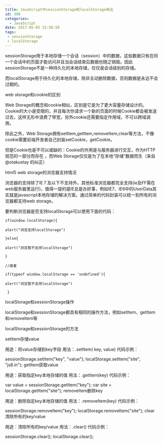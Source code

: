 ```yaml
---
title: JavaScript中sessionStorage和localStorage用法
id: 398
categories:
  - JavaScript
date: 2017-05-05 15:50:58
tags:
 - sessionStorage
 - localStorage
---
```


sessionStorage用于本地存储一个会话（session）中的数据，这些数据只有在同一个会话中的页面才能访问并且当会话结束后数据也随之销毁。因此sessionStorage不是一种持久化的本地存储，仅仅是会话级别的存储。
<!--more-->
而localStorage用于持久化的本地存储，除非主动删除数据，否则数据是永远不会过期的。

web storage和cookie的区别

Web Storage的概念和cookie相似，区别是它是为了更大容量存储设计的。Cookie的大小是受限的，并且每次你请求一个新的页面的时候Cookie都会被发送过去，这样无形中浪费了带宽，另外cookie还需要指定作用域，不可以跨域调用。

除此之外，Web Storage拥有setItem,getItem,removeItem,clear等方法，不像cookie需要前端开发者自己封装setCookie，getCookie。

但是Cookie也是不可以或缺的：Cookie的作用是与服务器进行交互，作为HTTP规范的一部分而存在 ，而Web Storage仅仅是为了在本地“存储”数据而生（来自@otakustay 的纠正）

html5 web storage的浏览器支持情况

浏览器的支持除了IE７及以下不支持外，其他标准浏览器都完全支持(ie及FF需在web服务器里运行)，值得一提的是IE总是办好事，例如IE7、IE6中的UserData其实就是javascript本地存储的解决方案。通过简单的代码封装可以统一到所有的浏览器都支持web storage。

要判断浏览器是否支持localStorage可以使用下面的代码：

`if(window.localStorage){ `

`alert("浏览支持localStorage") `

`}else{ `

`alert("浏览暂不支持localStorage") `

`} `

`//或者 `

`if(typeof window.localStorage == 'undefined'){ `

`alert("浏览暂不支持localStorage")`

` }`

localStorage和sessionStorage操作

localStorage和sessionStorage都具有相同的操作方法，例如setItem、getItem和removeItem等

localStorage和sessionStorage的方法

setItem存储value

用途：将value存储到key字段 用法：.setItem( key, value) 代码示例：

sessionStorage.setItem("key", "value");     localStorage.setItem("site", "js8.in");
getItem获取value

用途：获取指定key本地存储的值 用法：.getItem(key) 代码示例：

var value = sessionStorage.getItem("key");     var site = localStorage.getItem("site");
removeItem删除key

用途：删除指定key本地存储的值 用法：.removeItem(key) 代码示例：

sessionStorage.removeItem("key");     localStorage.removeItem("site");
clear清除所有的key/value

用途：清除所有的key/value 用法：.clear() 代码示例：

sessionStorage.clear();     localStorage.clear();

` `